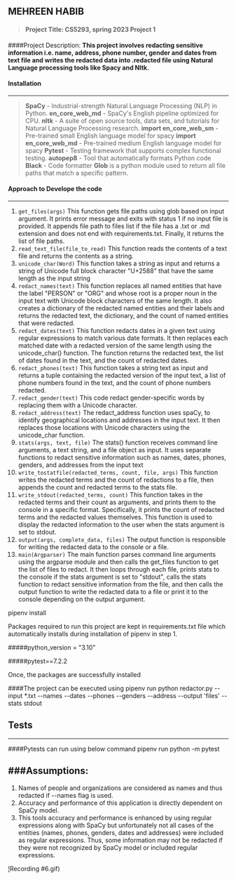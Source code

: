 **MEHREEN HABIB**
---------
> #### Project Title: CS5293, spring 2023 Project 1
####Project Description:
 **This project involves redacting sensitive information i.e. name, address, phone number, gender and dates from text file and writes the redacted data into .redacted file using Natural Language processing tools like Spacy and Nltk.**
 
 #### Installation
  ****
 >**SpaCy** - Industrial-strength Natural Language Processing (NLP) in Python.
 >**en_core_web_md** - SpaCy's English pipeline optimized for CPU.
 >**nltk** - A suite of open source tools, data sets, and tutorials for Natural Language Processing research.
 >**import en_core_web_sm** - Pre-trained small English language model for spacy
 >**import en_core_web_md** - Pre-trained medium English language model for spacy
 >**Pytest** - Testing framework that supports complex functional testing.
 >**autopep8** - Tool that automatically formats Python code 
 >**Black** - Code formatter
 >**Glob** is a python module used to return all file paths that match a specific pattern.


 #### Approach to Develope the code
---
1. `get_files(args)`
  This function gets file paths using glob based on input argument. It prints error message and exits with status 1 if no input file is provided. It appends file path to files list if the file has a .txt or .md extension and does not end with requirements.txt. Finally, it returns the list of file paths.
2. `read_text_file(file_to_read)`
   This function reads the contents of a text file and returns the contents as a string.
3. `unicode_char(Word)`
   This function takes a string as input and returns a string of Unicode full block character "U+2588" that have the same length as the input string
4. `redact_names(text)`
   This function replaces all named entities that have the label "PERSON" or "ORG" and whose root is a proper noun in the input text with Unicode block characters of the same length. 
   It also creates a dictionary of the redacted named entities and their labels and returns the redacted text, the dictionary, and the count of named entities that were redacted.
5. `redact_dates(text)`
   This function redacts dates in a given text using regular expressions to match various date formats. It then replaces each matched date with a redacted version of the same length
   using the unicode_char() function. The function returns the redacted text, the list of dates found in the text, and the count of redacted dates.
6. `redact_phones(text)`
   This function takes a string text as input and returns a tuple containing the redacted version of the input text, a list of phone numbers found in the text, 
   and the count of phone numbers redacted.
7. `redact_gender(text)`
   This code redact gender-specific words by replacing them with a Unicode character.
8. `redact_address(text)`
   The redact_address function uses spaCy, to identify geographical locations and addresses in the input text. 
   It then replaces those locations with Unicode characters using the unicode_char function.
1.  `stats(args, text, file)`
    The stats() function receives command line arguments, a text string, and a file object as input. It uses separate functions to redact sensitive information such as names, 
    dates, phones, genders, and addresses from the input text
2.  `write_tostatfile(redacted_terms, count, file, args)`
    This function writes the redacted terms and the count of redactions to a file,  then appends the count and redacted terms to the stats file.
3.  `write_stdout(redacted_terms, count)`
    This function takes in the redacted terms and their count as arguments, and prints them to the console in a specific format. 
    Specifically, it prints the count of redacted terms and the redacted values themselves. This function is used to display the
    redacted information to the user when the stats argument is set to stdout.
4.  `output(args, complete_data, files)`
    The output function is responsible for writing the redacted data to the console or a file.
5.  `main(Argparser)`
    The main function parses command line arguments using the argparse module and then calls the get_files function to get the list of files to redact. It then loops through each file,
    prints stats to the console if the stats argument is set to "stdout", calls the stats function to redact sensitive information from the file, and then calls the output function to 
    write the redacted data to a file or print it to the console depending on the output argument.


pipenv install

Packages required to run this project are kept in requirements.txt file which automatically installs during installation of pipenv in step 1.


#####python_version = "3.10"

#####pytest==7.2.2

Once, the packages are successfully installed

####The project can be executed using
pipenv run python redactor.py --input *.txt --names --dates --phones --genders --address --output 'files' --stats stdout


## Tests
---
####Pytests can run using below command
pipenv run python -m pytest


###Assumptions:
---
1. Names of people and organizations are considered as names and thus redacted if --names flag is used.
2. Accuracy and performance of this application is directly dependent on SpaCy model.
3. This tools accuracy and performance is enhanced by using regular expressions along with SpaCy but unfortunately not all cases of the entities (names, phones, genders, dates and addresses) were included as regular expressions. Thus, some information may not be redacted if they were not recognized by SpaCy model or included regular expressions.


[!]([https://github.com/MehreenHabibr/cs5293sp23-project1.1/tree/main/cs5293sp23-project1])Recording #6.gif)
